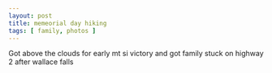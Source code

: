 ```yaml
---
layout: post
title: memeorial day hiking
tags: [ family, photos ]
---
```


Got above the clouds for early mt si victory and got family stuck on highway 2 after wallace falls

<script src="https://cdn.jsdelivr.net/npm/publicalbum@latest/embed-ui.min.js" async></script>
<div class="pa-gallery-player-widget" style="width:100%; height:480px; display:none;"
  data-link="https://photos.app.goo.gl/QGJ7Xfoq6RhM9W7h8"
  data-title="memorial day hikes"
  data-description="6 new items added to shared album">
  <object data="https://lh3.googleusercontent.com/MaMGGXi-JtTMgizeSuB9JijkQj2iBdiMZLwHCXikjssq7Mda5Y9ERlf6CKldNoFGWgnk5V9IR5yhn5vFnuPzO3ihH3wzRhMbYq7Jsw4InxOTV4mVPzblJFOz2N4wrR9h3_My4ZUuEDE=w1920-h1080"></object>
  <object data="https://lh3.googleusercontent.com/lI3y9uGMRi0KTYyC1HxcbTin9rJ3r0KkEWWodnezRvHxrdndWyyyvbY3VQPqIkSALbQB_sjrsAZXyiwRUmqvR_gzD3AcOcCUBYhLtQfLsCdwmBRTHBatR13y6P9_kUY5DNbxhsR9Qwo=w1920-h1080"></object>
  <object data="https://lh3.googleusercontent.com/fIuivOnpXhYzbPb_HudkWbeOamT5V74XNaSTEM3OMQ_L3myESu3EArBw5ZJoqkQzZa27CiyUKJ6aStrmf1sJgfWlAflLFyi4qEXXTvPXhu9Lg6oxhnDIu-sFKksvqF75_DNHvAcj7HU=w1920-h1080"></object>
  <object data="https://lh3.googleusercontent.com/X2XnhPX-DBnObp6w6DHcf4Xks3Qf0fDfL6061EKd6NBfyzMDIRCCYF-KEGytXPy9mRCjk0Yu_7srJEpKijwSC87TK0Yb6NcghjWk4VS-t0UPpVkOzoj_YdUZoCFthM5pZxCYuNP2ykE=w1920-h1080"></object>
  <object data="https://lh3.googleusercontent.com/m9THa7grvTjbc0kt-zY3sRtjzijeeVdinWLIylSD-4aHYDlc6Tz8ObWK2SCzcgn5jzYgXZZVlW4Msj8TyRmuVr5V0H-nZ1gqCIVIYiQkWyWbAEW11IHpb4SZ9QVNmk0kposfbQzaIfo=w1920-h1080"></object>
  <object data="https://lh3.googleusercontent.com/ySeAodXN7LaLInEOHJCVRow-p4cdKxgN8L4bOakrve5uvt3GvsTQVGM9bIFKAEFCp-WuVK5bFfaOU-iN6mB2u-uxgq7CLujLCSissNvmUUvS7wOet6JM_iDiY5-p2iKY3laXd8rYEP0=w1920-h1080"></object>
</div>

